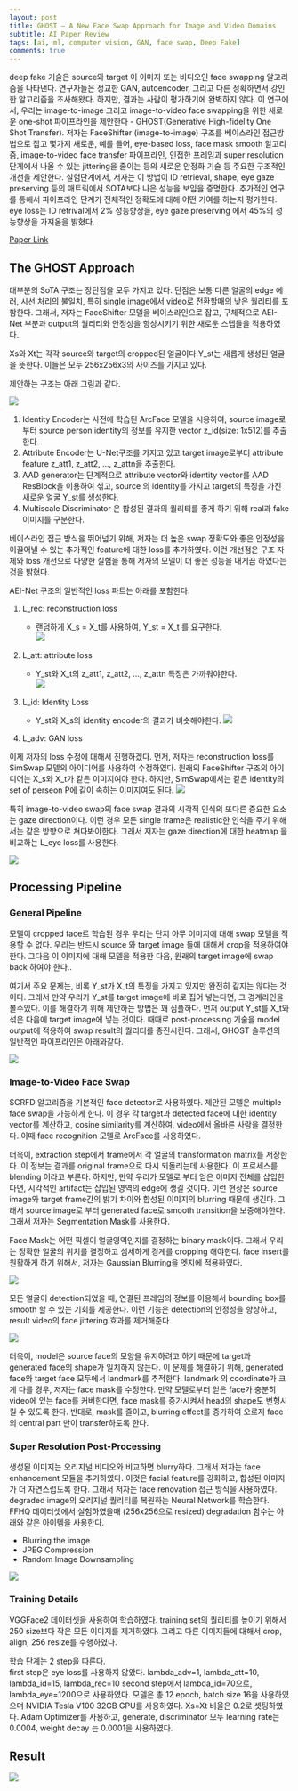 ```yaml
---
layout: post   
title: GHOST — A New Face Swap Approach for Image and Video Domains   
subtitle: AI Paper Review       
tags: [ai, ml, computer vision, GAN, face swap, Deep Fake]   
comments: true  
---  
```


deep fake 기술은 source와 target 이 이미지 또는 비디오인 face swapping 알고리즘을 나타낸다. 
연구자들은 정교한 GAN, autoencoder, 그리고 다른 정확하면서 강인한 알고리즘을 조사해왔다.
하지만, 결과는 사람이 평가하기에 완벽하지 않다. 이 연구에서, 우리는 image-to-image 그리고 image-to-video face swapping을 위한 새로운 one-shot 파이프라인을 
제안한다 - GHOST(Generative High-fidelity One Shot Transfer).
저자는 FaceShifter (image-to-image) 구조를 베이스라인 접근방법으로 잡고 몇가지 새로운, 예를 들어,
eye-based loss, face mask smooth 알고리즘, image-to-video face transfer 파이프라인, 
인접한 프레임과 super resolution 단계에서 나올 수 있는 jittering을 줄이는 등의 새로운 안정화 기술 등 주요한 구조적인 개선을 제안한다. 
실험단계에서, 저자는 이 방법이 ID retrieval, shape, eye gaze preserving 등의 매트릭에서 SOTA보다 나은 성능을 보임을 증명한다. 추가적인 연구를 통해서 파이프라인 단계가 전체적인 정확도에 대해 어떤 기여를 하는지 평가한다.
eye loss는 ID retrival에서 2% 성능향상을, eye gaze preserving 에서 45%의 성능향상을 가져옴을 밝혔다.  

[Paper Link](https://ieeexplore.ieee.org/stamp/stamp.jsp?tp=&arnumber=9851423)  

## The GHOST Approach 
대부분의 SoTA 구조는 장단점을 모두 가지고 있다. 
단점은 보통 다른 얼굴의 edge 에러, 시선 처리의 불일치, 특히 single image에서 video로 전환할때의 낮은 퀄리티를 포함한다.
그래서, 저자는 FaceShifter 모델을 베이스라인으로 잡고, 구체적으로 AEI-Net 부분과 output의 퀄리티와 안정성을 향상시키기 위한 새로운 스텝들을 적용하였다. 

Xs와 Xt는 각각 source와 target의 cropped된 얼굴이다.Y_st는 새롭게 생성된 얼굴을 뜻한다. 이들은 모두 256x256x3의 사이즈를 가지고 있다. 

제안하는 구조는 아래 그림과 같다. 

![](./../assets/resource/ai_paper/paper29/1.png)  

1. Identity Encoder는 사전에 학습된 ArcFace 모델을 시용하여, source image로 부터 source person identity의 정보를 유지한 vector z_id(size: 1x512)를 추출한다. 
2. Attribute Encoder는 U-Net구조를 가지고 있고 target image로부터 attribute feature z_att1, z_att2, ..., z_attn을 추출한다.
3. AAD generator는 단계적으로 attribute vector와 identity vector를 AAD ResBlock을 이용하여 섞고, source 의 identity를 가지고 target의 특징을 가진 새로운 얼굴 Y_st를 생성한다. 
4. Multiscale Discriminator 은 합성된 결과의 퀄리티를 좋게 하기 위해 real과 fake 이미지를 구분한다.

베이스라인 접근 방식을 뛰어넘기 위해, 저자는 더 높은 swap 정확도와 좋은 안정성을 이끌어낼 수 있는 추가적인 feature에 대한 loss를 추가하였다. 
이런 개선점은 구조 자체와 loss 개선으로 다양한 실험을 통해 저자의 모델이 더 좋은 성능을 내게끔 하였다는 것을 밝혔다. 

AEI-Net 구조의 일반적인 loss 파트는 아래를 포함한다.
1. L_rec: reconstruction loss 
    - 랜덤하게 X_s = X_t를 사용하여, Y_st = X_t 를 요구한다.   
    ![](./../assets/resource/ai_paper/paper29/2.png)  
      
2. L_att: attribute loss
    - Y_st와 X_t의 z_att1, z_att2, ..., z_attn 특징은 가까워야한다.   
    ![](./../assets/resource/ai_paper/paper29/3.png)  
      
3. L_id: Identity Loss
    - Y_st와 X_s의 identity encoder의 결과가 비슷해야한다. 
    ![](./../assets/resource/ai_paper/paper29/4.png)  
      
4. L_adv: GAN loss

이제 저자의 loss 수정에 대해서 진행하겠다. 먼저, 저자는 reconstruction loss를 SimSwap 모델의 아이디어를 사용하여 수정하였다. 
원래의 FaceShifter 구조의 아이디어는 X_s와 X_t가 같은 이미지여야 한다. 하지만, SimSwap에서는 같은 identity의 set of perseon P에 같이 속하는 이미지여도 된다. 
![](./../assets/resource/ai_paper/paper29/5.png)  

특히 image-to-video swap의 face swap 결과의 시각적 인식의 또다른 중요한 요소는 gaze direction이다.
이런 경우 모든 single frame은 realistic한 인식을 주기 위해서는 같은 방향으로 쳐다봐야한다.
그래서 저자는 gaze direction에 대한 heatmap 을 비교하는 L_eye loss를 사용한다. 

![](./../assets/resource/ai_paper/paper29/6.png)  


## Processing Pipeline
### General Pipeline
모델이 cropped face르 학습된 경우 우리는 단지 아무 이미지에 대해 swap 모델을 적용할 수 없다.
우리는 반드시 source 와 target image 들에 대해서 crop을 적용하여야 한다. 그다음 이 이미지에 대해 모델을 적용한 다음, 원래의 target image에 swap back 하여야 한다..

여기서 주요 문제는, 비록 Y_st가 X_t의 특징을 가지고 있지만 완전히 같지는 않다는 것이다.
그래서 만약 우리가 Y_st를 target image에 바로 집어 넣는다면, 그 경계라인을 볼수있다.
이를 해결하기 위해 제안하는 방법은 꽤 심플하다. 
먼저 output Y_st를 X_t와 섞은 다음에 target image에 넣는 것이다. 때때로 post-processing 기술을 model output에 적용하여 swap result의 퀄리티를 증진시킨다.
그래서, GHOST 솔루션의 일반적인 파이프라인은 아래와같다.

![](./../assets/resource/ai_paper/paper29/7.png)  

### Image-to-Video Face Swap
SCRFD 알고리즘을 기본적인 face detector로 사용하였다.
제안된 모델은 multiple face swap을 가능하게 한다. 이 경우 각 target과 detected face에 대한 identity vector를 계산하고, cosine similarity를 계산하여, video에서 올바른 사람을 결정한다.
이때 face recognition 모델로 ArcFace를 사용하였다.

더욱이, extraction step에서 frame에서 각 얼굴의 transformation matrix를 저장한다.
이 정보는 결과를 original frame으로 다시 되돌리는데 사용한다. 이 프로세스를 blending 이라고 부른다.
하지만, 만약 우리가 모델로 부터 얻은 이미지 전체를 삽입한다면, 시각적인 artifact는 삽입된 영역의 edge에 생길 것이다. 이런 현상은 source image와 target frame간의 밝기 차이와 합성된 이미지의 blurring 때문에 생긴다.
그래서 source image로 부터 generated face로 smooth transition을 보증해야한다. 
그래서 저자는 Segmentation Mask를 사용한다. 

Face Mask는 어떤 픽셀이 얼굴영역인지를 결정하는 binary mask이다. 그래서 우리는 정확한 얼굴의 위치를 결정하고 섬세하게 경계를 cropping 해야한다. 
face insert를 원활하게 하기 위해서, 저자는 Gaussian Blurring을 엣지에 적용하였다. 

![](./../assets/resource/ai_paper/paper29/8.png)  

모든 얼굴이 detection되었을 때, 연결된 프레임의 정보를 이용해서 bounding box를 smooth 할 수 있는 기회를 제공한다.
이런 기능은 detection의 안정성을 향상하고, result video의 face jittering 효과를 제거해준다.

![](./../assets/resource/ai_paper/paper29/9.png)  

더욱이, model은 source face의 모양을 유지하려고 하기 때문에 target과 generated face의 shape가 일치하지 않는다. 
이 문제를 해결하기 위해, generated face와 target face 모두에서 landmark를 추적한다.
landmark 의 coordinate가 크게 다를 경우, 저자는 face mask를 수정한다.
만약 모델로부터 얻은 face가 충분히 video에 있는 face를 커버한다면, face mask를 증가시켜서 head의 shape도 변형시킬 수 있도록 한다. 
반대로, mask를 줄이고, blurring effect를 증가하여 오로지 face의 central part 만이 transfer하도록 한다.

### Super Resolution Post-Processing
생성된 이미지는 오리지널 비디오와 비교하면 blurry하다. 그래서 저자는 face enhancement 모듈을 추가하였다. 
이것은 facial feature를 강화하고, 합성된 이미지가 더 자연스럽도록 한다.
그래서 저자는 face renovation 접근 방식을 사용하였다.
degraded image의 오리지널 퀄리티를 복원하는 Neural Network를 학습한다.
FFHQ 데이터셋에서 실험하였을때 (256x256으로 resized) degradation 함수는 아래와 같은 아이템을 사용한다.
* Blurring the image
* JPEG Compression
* Random Image Downsampling

![](./../assets/resource/ai_paper/paper29/10.png)  

### Training Details
VGGFace2 데이터셋을 사용하여 학습하였다.
training set의 퀄리티를 높이기 위해서 250 size보다 작은 모든 이미지를 제거하였다. 
그리고 다른 이미지들에 대해서 crop, align, 256 resize를 수행하였다.

학습 단계는 2 step을 따른다.  
first step은 eye loss를 사용하지 않았다.
lambda_adv=1, lambda_att=10, lambda_id=15, lambda_rec=10
second step에서 lambda_id=70으로, lambda_eye=1200으로 사용하였다.
모델은 총 12 epoch, batch size 16을 사용하였으며 NVIDIA Tesla V100 32GB GPU를 사용하였다.
Xs=Xt 비율은 0.2로 셋팅하였다. Adam Optimizer를 사용하고, generate, discriminator 모두 learning rate는 0.0004, weight decay 는 0.0001을 사용하였다. 

## Result
![](./../assets/resource/ai_paper/paper29/11.png)  
